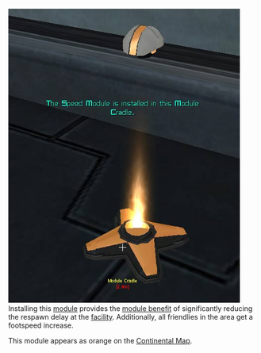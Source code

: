 ![](../images/Speed_module.jpg "fig:Speed_module.jpg") Installing this
[module](Modules.md) provides the [module benefit](Module_benefit.md) of
significantly reducing the respawn delay at the [facility](../locations/Facilities.md).
Additionally, all friendlies in the area get a footspeed increase.

This module appears as orange on the [Continental Map](Continental_Map.md).


